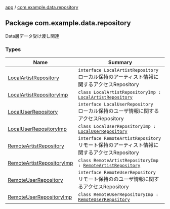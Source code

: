 [app](../index.md) / [com.example.data.repository](./index.md)

## Package com.example.data.repository

Data層データ受け渡し関連

### Types

| Name | Summary |
|---|---|
| [LocalArtistRepository](-local-artist-repository/index.md) | `interface LocalArtistRepository`<br>ローカル保持のアーティスト情報に関するアクセスRepository |
| [LocalArtistRepositoryImp](-local-artist-repository-imp/index.md) | `class LocalArtistRepositoryImp : `[`LocalArtistRepository`](-local-artist-repository/index.md) |
| [LocalUserRepository](-local-user-repository/index.md) | `interface LocalUserRepository`<br>ローカル保持のユーザ情報に関するアクセスRepository |
| [LocalUserRepositoryImp](-local-user-repository-imp/index.md) | `class LocalUserRepositoryImp : `[`LocalUserRepository`](-local-user-repository/index.md) |
| [RemoteArtistRepository](-remote-artist-repository/index.md) | `interface RemoteArtistRepository`<br>リモート保持のアーティスト情報に関するアクセスRepository |
| [RemoteArtistRepositoryImp](-remote-artist-repository-imp/index.md) | `class RemoteArtistRepositoryImp : `[`RemoteArtistRepository`](-remote-artist-repository/index.md) |
| [RemoteUserRepository](-remote-user-repository/index.md) | `interface RemoteUserRepository`<br>リモート保持ののユーザ情報に関するアクセスRepository |
| [RemoteUserRepositoryImp](-remote-user-repository-imp/index.md) | `class RemoteUserRepositoryImp : `[`RemoteUserRepository`](-remote-user-repository/index.md) |
